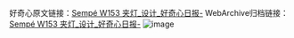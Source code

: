 好奇心原文链接：[Sempé W153 夹灯_设计_好奇心日报-](https://www.qdaily.com/articles/6130.html)
WebArchive归档链接：[Sempé W153 夹灯_设计_好奇心日报-](http://web.archive.org/web/20190623170000/https://www.qdaily.com/articles/6130.html)
![image](http://ww3.sinaimg.cn/large/007d5XDply1g3w9jg6ynbj30u03iv11f)